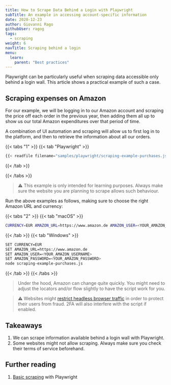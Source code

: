 ```yaml
---
title: How to Scrape Data Behind a Login with Playwright
subTitle: An example in accessing account-specific information
date: 2020-12-23
author: Giovanni Rago
githubUser: ragog
tags:
  - scraping
weight: 6
navTitle: Scraping behind a login
menu:
  learn:
    parent: "Best practices"
---
```


Playwright can be particularly useful when scraping data accessible only behind a login wall. This article shows a practical example of such a case.

<!-- more -->

## Scraping expenses on Amazon

For our example, we will be logging in to our Amazon account and scraping the price off each order in the previous year, then adding them all up to show us our total Amazon expenditures over that period of time.

A combination of UI automation and scraping will allow us to first log in to the platform, and then to retrieve the information about all our orders.

{{< tabs "1" >}}
{{< tab "Playwright" >}}
```js
{{< readfile filename="samples/playwright/scraping-example-purchases.js" >}}
```
{{< /tab >}}

{{< /tabs >}}

> ⚠️ This example is only intended for learning purposes. Always make sure the website you are planning to scrape allows such behaviour.

Run the above examples as follows, making sure to choose the right Amazon URL and currency:

{{< tabs "2" >}}
{{< tab "macOS" >}}
```sh
CURRENCY=EUR AMAZON_URL=https://www.amazon.de AMAZON_USER=<YOUR_AMAZON_USERNAME> AMAZON_PASSWORD=<YOUR_AMAZON_PASSWORD> node scraping-example-purchases.js
```
{{< /tab >}}
{{< tab "Windows" >}}
```sh
SET CURRENCY=EUR
SET AMAZON_URL=https://www.amazon.de
SET AMAZON_USER=<YOUR_AMAZON_USERNAME>
SET AMAZON_PASSWORD=<YOUR_AMAZON_PASSWORD>
node scraping-example-purchases.js
```
{{< /tab >}}
{{< /tabs >}}


> Under the hood, Amazon can change quite quickly. You might need to adjust the locators and/or flow slightly to have the script work for you.

> ⚠️ Websites might [restrict headless browser traffic](/learn/playwright/challenging-flows/) in order to protect their users from fraud. 2FA will also interfere with the script if enabled.

## Takeaways
1. We can scrape information available behind a login wall with Playwright.
2. Some websites might not allow scraping. Always make sure you check their terms of service beforehand.

## Further reading
1. [Basic scraping](/learn/playwright/web-scraping/) with Playwright

